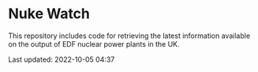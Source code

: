 # Nuke Watch

This repository includes code for retrieving the latest information available on the output of EDF nuclear power plants in the UK.

Last updated: 2022-10-05 04:37